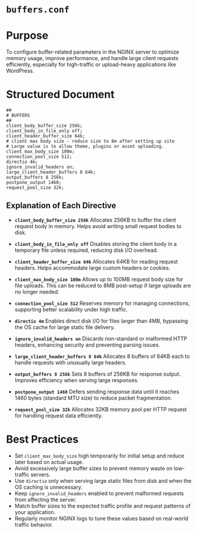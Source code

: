 # `buffers.conf`

# Purpose

To configure buffer-related parameters in the NGINX server to optimize memory usage, improve performance, and handle large client requests efficiently, especially for high-traffic or upload-heavy applications like WordPress.

# Structured Document

```nginx
##
# BUFFERS
## 
client_body_buffer_size 256k;
client_body_in_file_only off;
client_header_buffer_size 64k;
# client max body size - reduce size to 8m after setting up site
# Large value is to allow theme, plugins or asset uploading.
client_max_body_size 100m;
connection_pool_size 512;
directio 4m;
ignore_invalid_headers on;
large_client_header_buffers 8 64k;
output_buffers 8 256k;
postpone_output 1460;
request_pool_size 32k;
```

## Explanation of Each Directive

* **`client_body_buffer_size 256k`**
  Allocates 256KB to buffer the client request body in memory. Helps avoid writing small request bodies to disk.

* **`client_body_in_file_only off`**
  Disables storing the client body in a temporary file unless required, reducing disk I/O overhead.

* **`client_header_buffer_size 64k`**
  Allocates 64KB for reading request headers. Helps accommodate large custom headers or cookies.

* **`client_max_body_size 100m`**
  Allows up to 100MB request body size for file uploads. This can be reduced to 8MB post-setup if large uploads are no longer needed.

* **`connection_pool_size 512`**
  Reserves memory for managing connections, supporting better scalability under high traffic.

* **`directio 4m`**
  Enables direct disk I/O for files larger than 4MB, bypassing the OS cache for large static file delivery.

* **`ignore_invalid_headers on`**
  Discards non-standard or malformed HTTP headers, enhancing security and preventing parsing issues.

* **`large_client_header_buffers 8 64k`**
  Allocates 8 buffers of 64KB each to handle requests with unusually large headers.

* **`output_buffers 8 256k`**
  Sets 8 buffers of 256KB for response output. Improves efficiency when serving large responses.

* **`postpone_output 1460`**
  Defers sending response data until it reaches 1460 bytes (standard MTU size) to reduce packet fragmentation.

* **`request_pool_size 32k`**
  Allocates 32KB memory pool per HTTP request for handling request data efficiently.

# Best Practices

* Set `client_max_body_size` high temporarily for initial setup and reduce later based on actual usage.
* Avoid excessively large buffer sizes to prevent memory waste on low-traffic servers.
* Use `directio` only when serving large static files from disk and when the OS caching is unnecessary.
* Keep `ignore_invalid_headers` enabled to prevent malformed requests from affecting the server.
* Match buffer sizes to the expected traffic profile and request patterns of your application.
* Regularly monitor NGINX logs to tune these values based on real-world traffic behavior.
